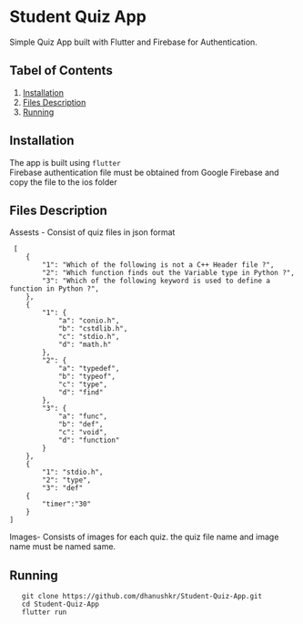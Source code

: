 # Student Quiz App

Simple Quiz App built with Flutter and Firebase for Authentication. 

## Tabel of Contents

1. [Installation](#installation)
2. [Files Description](#files)
3. [Running](#running)

## Installation <a name="installation"></a>

The app is built using ```flutter```</br>
Firebase authentication file must be obtained from Google Firebase and copy the file to the ios folder

## Files Description <a name="files"></a>
Assests -  Consist of quiz files in json format
```
 [
    {
        "1": "Which of the following is not a C++ Header file ?",
        "2": "Which function finds out the Variable type in Python ?",
        "3": "Which of the following keyword is used to define a function in Python ?",
    },
    {
        "1": {
            "a": "conio.h",
            "b": "cstdlib.h",
            "c": "stdio.h",
            "d": "math.h"
        },
        "2": {
            "a": "typedef",
            "b": "typeof",
            "c": "type",
            "d": "find"
        },
        "3": {
            "a": "func",
            "b": "def",
            "c": "void",
            "d": "function"
        }      
    },
    {
        "1": "stdio.h",
        "2": "type",
        "3": "def"
    {
        "timer":"30"
    }
]
```
Images- Consists of images for each quiz. the quiz file name and image name must be named same.

## Running <a name="running"></a>
```
   git clone https://github.com/dhanushkr/Student-Quiz-App.git
   cd Student-Quiz-App
   flutter run
```
